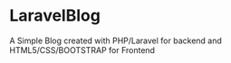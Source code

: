 # LaravelBlog
A Simple Blog created with PHP/Laravel for backend and HTML5/CSS/BOOTSTRAP for Frontend
